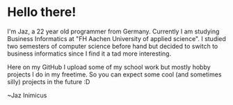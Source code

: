 # Hello there!

I'm Jaz, a 22 year old programmer from Germany. Currently I am studying Business Informatics at "FH Aachen University of applied science".
I studied two semesters of computer science before hand but decided to switch to business informatics since I find it a tad more interesting.

Here on my GitHub I upload some of my school work but mostly hobby projects I do in my freetime.
So you can expect some cool (and sometimes silly) projects in the future :D

~Jaz Inimicus

